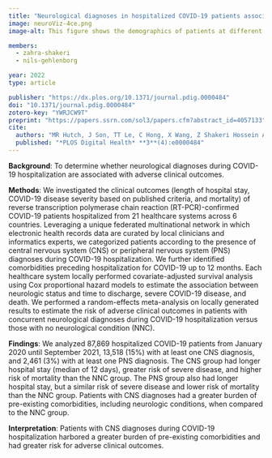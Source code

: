 ```yaml
---
title: "Neurological diagnoses in hospitalized COVID-19 patients associated with adverse outcomes: a multinational cohort stud"
image: neuroViz-4ce.png
image-alt: This figure shows the demographics of patients at different hospital locations. 

members:
  - zahra-shakeri
  - nils-gehlenborg

year: 2022
type: article

publisher: "https://dx.plos.org/10.1371/journal.pdig.0000484"
doi: "10.1371/journal.pdig.0000484"
zotero-key: "YWRJCW9T"
preprint: "https://papers.ssrn.com/sol3/papers.cfm?abstract_id=4057133"
cite:
  authors: "MR Hutch, J Son, TT Le, C Hong, X Wang, Z Shakeri Hossein Abad, M Morris, A Gutiérrez-Sacristán, JG Klann, A Spiridou, A Batugo, R Bellazzi, V Benoit, CL Bonzel, WA Bryant, L Chiudinelli, K Cho, P Das, T González González, DA Hanauer, DW Henderson, YL Ho, NHW Loh, A Makoudjou, S Makwana, A Malovini, B Moal, DL Mowery, A Neuraz, MJ Samayamuthu, FJ Sanz Vidorreta, ER Schriver, P Schubert, J Talbert, ALM Tan, BWL Tan, BWQ Tan, V Tibollo, P Tippman, G Verdy, W Yuan, P Avillach, N Gehlenborg, GS Omenn, *The Consortium for Clinical Characterization of COVID-19 by EHR (4CE)*, S Visweswaran, T Cai, Y Luo, Z Xia"
  published: "*PLOS Digital Health* **3**(4):e0000484"
---
```

**Background**: To determine whether neurological diagnoses during COVID-19 hospitalization are associated with adverse clinical outcomes.

**Methods**: We investigated the clinical outcomes (length of hospital stay, COVID-19 disease severity based on published criteria, and mortality) of reverse transcription polymerase chain reaction (RT-PCR)-confirmed COVID-19 patients hospitalized from 21 healthcare systems across 6 countries. Leveraging a unique federated multinational network in which electronic health records data are curated by local clinicians and informatics experts, we categorized patients according to the presence of central nervous system (CNS) or peripheral nervous system (PNS) diagnoses during COVID-19 hospitalization. We further identified comorbidities preceding hospitalization for COVID-19 up to 12 months. Each healthcare system locally performed covariate-adjusted survival analysis using Cox proportional hazard models to estimate the association between neurologic status and time to discharge, severe COVID-19 disease, and death. We performed a random-effects meta-analysis on locally generated results to estimate the risk of adverse clinical outcomes in patients with concurrent neurological diagnoses during COVID-19 hospitalization versus those with no neurological condition (NNC).

**Findings**: We analyzed 87,869 hospitalized COVID-19 patients from January 2020 until September 2021, 13,518 (15%) with at least one CNS diagnosis, and 2,461 (3%) with at least one PNS diagnosis. The CNS group had longer hospital stay (median of 12 days), greater risk of severe disease, and higher risk of mortality than the NNC group. The PNS group also had longer hospital stay, but a similar risk of severe disease and lower risk of mortality than the NNC group. Patients with CNS diagnoses had a greater burden of pre-existing comorbidities, including neurologic conditions, when compared to the NNC group.

**Interpretation**: Patients with CNS diagnoses during COVID-19 hospitalization harbored a greater burden of pre-existing comorbidities and had greater risk for adverse clinical outcomes.